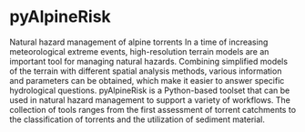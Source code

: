 # pyAlpineRisk
Natural hazard management of alpine torrents
In a time of increasing meteorological extreme events, high-resolution terrain models are an important tool for managing natural hazards. Combining simplified models of the terrain with different spatial analysis methods, various information and parameters can be obtained, which make it easier to answer specific hydrological questions. pyAlpineRisk is a Python-based toolset that can be used in natural hazard management to support a variety of workflows. The collection of tools ranges from the first assessment of torrent catchments to the classification of torrents and the utilization of sediment material.
